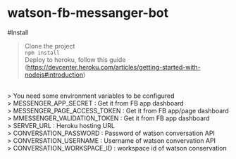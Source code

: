 # watson-fb-messanger-bot

#Install<br>
> Clone the project<br>
> `npm install`<br>
> Deploy to heroku, follow this guide (https://devcenter.heroku.com/articles/getting-started-with-nodejs#introduction)<br>
<br>
> You need some environment variables to be configured<br>
  > MESSENGER_APP_SECRET            : Get it from FB app dashboard<br>
  > MESSENGER_PAGE_ACCESS_TOKEN     : Get it from FB app/page dashboard<br>
  > MMESSENGER_VALIDATION_TOKEN     : Get it from FB app dashboard<br>
  > SERVER_URL                      : Heroku hosting URL <https://app-name.herokuapp.com/><br>
  > CONVERSATION_PASSWORD           : Password of watson conversation API<br>
  > CONVERSATION_USERNAME           : Username of watson convervation API<br>
  > CONVERSATION_WORKSPACE_ID       : workspace id of watson conservation<br>
  <br>
